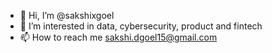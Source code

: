 - 👋 Hi, I’m @sakshixgoel
- 👀 I’m interested in data, cybersecurity, product and fintech
- 📫 How to reach me sakshi.dgoel15@gmail.com

<!---
sakshixgoel/sakshixgoel is a ✨ special ✨ repository because its `README.md` (this file) appears on your GitHub profile.
You can click the Preview link to take a look at your changes.
--->
